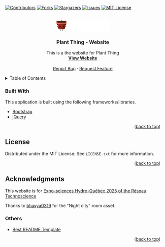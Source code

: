 <div id="top"></div>

[![Contributors][contributors-shield]][contributors-url]
[![Forks][forks-shield]][forks-url]
[![Stargazers][stars-shield]][stars-url]
[![Issues][issues-shield]][issues-url]
[![MIT License][license-shield]][license-url]

<!-- PROJECT LOGO -->
<br />
<div align="center">
  <a href="https://github.com/plant-thing/website">
    <img src="/img/logo.png" alt="Logo" />
  </a>

  <h3 align="center">Plant Thing - Website</h3>

  <p align="center">
    This is a the website for Plant Thing
    <br />
    <a href="https://www.plantthing.ca"><strong>View Website</strong></a>
    <br />
    <br />
    <a href="https://github.com/plant-thing/website/issues">Report Bug</a>
    ·
    <a href="https://github.com/plant-thing/website/issues">Request Feature</a>
  </p>
</div>

<!-- TABLE OF CONTENTS -->
<details>
  <summary>Table of Contents</summary>
  <ol>
    <li><a href="#built-with">Built With</a></li>
    <li><a href="#license">License</a></li>
    <li><a href="#acknowledgments">Acknowledgments</a></li>
  </ol>
</details>

### Built With

This application is built using the following frameworks/libraries.

- [Bootstrap](http://getbootstrap.com/)
- [jQuery](https://jquery.com/)

<p align="right">(<a href="#top">back to top</a>)</p>

<!-- LICENSE -->

## License

Distributed under the MIT License. See `LICENSE.txt` for more information.

<p align="right">(<a href="#top">back to top</a>)</p>

<!-- ACKNOWLEDGMENTS -->

## Acknowledgments

This website is for [Expo-sciences Hydro-Québec 2025 of the Réseau Technoscience](https://technoscience.ca/expo-sciences-hydro-quebec-saison-2025/)

Thanks to [bhavya0319](https://www.instagram.com/bhavya0319/) for the "Night city" room asset.

### Others

- [Best README Template](https://github.com/othneildrew/Best-README-Template)

<p align="right">(<a href="#top">back to top</a>)</p>

<!-- MARKDOWN LINKS & IMAGES -->
<!-- https://www.markdownguide.org/basic-syntax/#reference-style-links -->

[contributors-shield]: https://img.shields.io/github/contributors/plant-thing/website.svg?style=for-the-badge
[contributors-url]: https://github.com/plant-thing/website/graphs/contributors
[forks-shield]: https://img.shields.io/github/forks/plant-thing/website.svg?style=for-the-badge
[forks-url]: https://github.com/plant-thing/website/network/members
[stars-shield]: https://img.shields.io/github/stars/plant-thing/website.svg?style=for-the-badge
[stars-url]: https://github.com/plant-thing/website/stargazers
[issues-shield]: https://img.shields.io/github/issues/plant-thing/website.svg?style=for-the-badge
[issues-url]: https://github.com/plant-thing/website/issues
[license-shield]: https://img.shields.io/github/license/plant-thing/website.svg?style=for-the-badge
[license-url]: https://github.com/plant-thing/website/blob/main/LICENSE.txt
[product-screenshot]: images/screenshot.png
